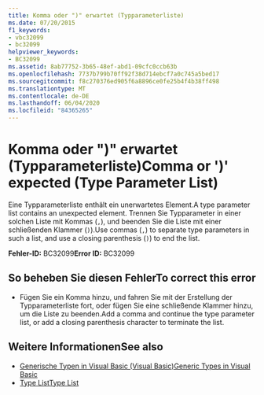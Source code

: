 ```yaml
---
title: Komma oder ")" erwartet (Typparameterliste)
ms.date: 07/20/2015
f1_keywords:
- vbc32099
- bc32099
helpviewer_keywords:
- BC32099
ms.assetid: 8ab77752-3b65-48ef-abd1-09cfc0ccb63b
ms.openlocfilehash: 7737b799b70ff92f38d714ebcf7a0c745a5bed17
ms.sourcegitcommit: f8c270376ed905f6a8896ce0fe25b4f4b38ff498
ms.translationtype: MT
ms.contentlocale: de-DE
ms.lasthandoff: 06/04/2020
ms.locfileid: "84365265"
---
```

# <a name="comma-or--expected-type-parameter-list"></a><span data-ttu-id="0d33f-102">Komma oder ")" erwartet (Typparameterliste)</span><span class="sxs-lookup"><span data-stu-id="0d33f-102">Comma or ')' expected (Type Parameter List)</span></span>
<span data-ttu-id="0d33f-103">Eine Typparameterliste enthält ein unerwartetes Element.</span><span class="sxs-lookup"><span data-stu-id="0d33f-103">A type parameter list contains an unexpected element.</span></span> <span data-ttu-id="0d33f-104">Trennen Sie Typparameter in einer solchen Liste mit Kommas (`,`), und beenden Sie die Liste mit einer schließenden Klammer (`)`).</span><span class="sxs-lookup"><span data-stu-id="0d33f-104">Use commas (`,`) to separate type parameters in such a list, and use a closing parenthesis (`)`) to end the list.</span></span>  
  
 <span data-ttu-id="0d33f-105">**Fehler-ID:** BC32099</span><span class="sxs-lookup"><span data-stu-id="0d33f-105">**Error ID:** BC32099</span></span>  
  
## <a name="to-correct-this-error"></a><span data-ttu-id="0d33f-106">So beheben Sie diesen Fehler</span><span class="sxs-lookup"><span data-stu-id="0d33f-106">To correct this error</span></span>  
  
- <span data-ttu-id="0d33f-107">Fügen Sie ein Komma hinzu, und fahren Sie mit der Erstellung der Typparameterliste fort, oder fügen Sie eine schließende Klammer hinzu, um die Liste zu beenden.</span><span class="sxs-lookup"><span data-stu-id="0d33f-107">Add a comma and continue the type parameter list, or add a closing parenthesis character to terminate the list.</span></span>  
  
## <a name="see-also"></a><span data-ttu-id="0d33f-108">Weitere Informationen</span><span class="sxs-lookup"><span data-stu-id="0d33f-108">See also</span></span>

- [<span data-ttu-id="0d33f-109">Generische Typen in Visual Basic (Visual Basic)</span><span class="sxs-lookup"><span data-stu-id="0d33f-109">Generic Types in Visual Basic</span></span>](../programming-guide/language-features/data-types/generic-types.md)
- [<span data-ttu-id="0d33f-110">Type List</span><span class="sxs-lookup"><span data-stu-id="0d33f-110">Type List</span></span>](../language-reference/statements/type-list.md)
